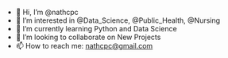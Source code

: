 - 👋 Hi, I’m @nathcpc
- 👀 I’m interested in @Data_Science, @Public_Health, @Nursing
- 🌱 I’m currently learning Python and Data Science
- 💞️ I’m looking to collaborate on New Projects
- 📫 How to reach me: nathcpc@gmail.com

<!---
nathcpc/nathcpc is a ✨ special ✨ repository because its `README.md` (this file) appears on your GitHub profile.
You can click the Preview link to take a look at your changes.
--->
